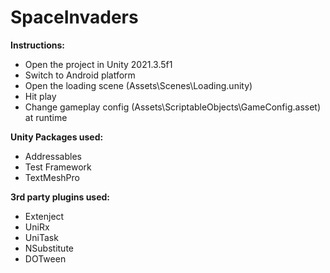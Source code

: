 # SpaceInvaders
**Instructions:**
* Open the project in Unity 2021.3.5f1
* Switch to Android platform
* Open the loading scene (Assets\Scenes\Loading.unity)
* Hit play
* Change gameplay config (Assets\ScriptableObjects\GameConfig.asset) at runtime

**Unity Packages used:**
* Addressables
* Test Framework
* TextMeshPro

**3rd party plugins used:**
* Extenject
* UniRx
* UniTask
* NSubstitute
* DOTween
